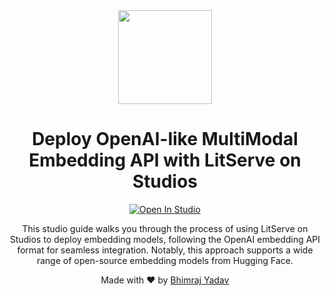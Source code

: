 <div align="center">
  <img src="https://github.com/bhimrazy/litserve-embedding-api/assets/46085301/47d4510e-3a81-4c3f-8aba-49d65cbc2064" height="150"/>
  <br/>
  <h1>Deploy OpenAI-like MultiModal Embedding API with LitServe on Studios</h1>
<a target="_blank" href="https://lightning.ai/bhimrajyadav/studios/deploy-openai-like-embedding-api-with-litserve-on-studios">
  <img src="https://pl-bolts-doc-images.s3.us-east-2.amazonaws.com/app-2/studio-badge.svg" alt="Open In Studio"/>
</a>
  <br/>

  <p>
  This studio guide walks you through the process of using LitServe on Studios to deploy embedding models, following the OpenAI embedding API format for seamless integration. Notably, this approach supports a wide range of open-source embedding models from Hugging Face.
  </p>
Made with ❤️ by <a href='https://github.com/bhimrazy'>Bhimraj Yadav</a>
</div>

